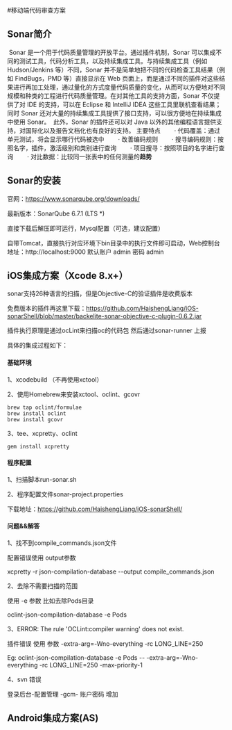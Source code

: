 #移动端代码审查方案



## Sonar简介

​        Sonar 是一个用于代码质量管理的开放平台。通过插件机制，Sonar 可以集成不同的测试工具，代码分析工具，以及持续集成工具。与持续集成工具（例如 Hudson/Jenkins 等）不同，Sonar 并不是简单地把不同的代码检查工具结果（例如 FindBugs，PMD 等）直接显示在 Web 页面上，而是通过不同的插件对这些结果进行再加工处理，通过量化的方式度量代码质量的变化，从而可以方便地对不同规模和种类的工程进行代码质量管理。
​        在对其他工具的支持方面，Sonar 不仅提供了对 IDE 的支持，可以在 Eclipse 和 IntelliJ IDEA 这些工具里联机查看结果；同时 Sonar 还对大量的持续集成工具提供了接口支持，可以很方便地在持续集成中使用 Sonar。
​        此外，Sonar 的插件还可以对 Java 以外的其他编程语言提供支持，对国际化以及报告文档化也有良好的支持。
主要特点
　　· 代码覆盖：通过单元测试，将会显示哪行代码被选中
　　· 改善编码规则
　　· 搜寻编码规则：按照名字，插件，激活级别和类别进行查询
　　· 项目搜寻：按照项目的名字进行查询
　　· 对比数据：比较同一张表中的任何测量的**趋势**



## Sonar的安装

官网：https://www.sonarqube.org/downloads/

最新版本：SonarQube 6.7.1 (LTS *)

直接下载后解压即可运行，Mysql配置（可选，建议配置）

自带Tomcat，直接执行对应环境下bin目录中的执行文件即可启动，Web控制台地址：http://localhost:9000 默认账户 admin 密码 admin



## iOS集成方案（Xcode 8.x+）

sonar支持26种语言的扫描，但是Objective-C的验证插件是收费版本

免费版本的插件再这里下载：https://github.com/HaishengLiang/iOS-sonarShell/blob/master/backelite-sonar-objective-c-plugin-0.6.2.jar

插件执行原理是通过ocLint来扫描oc的代码包 然后通过sonar-runner 上报

具体的集成过程如下：

#### 基础环境

1、xcodebuild （不再使用xctool）

2、使用Homebrew来安装xctool、oclint、gcovr

```
brew tap oclint/formulae
brew install oclint
brew install gcovr
```

3、tee、xcpretty、oclint

```
gem install xcpretty
```

#### 程序配置

1、扫描脚本run-sonar.sh

2、程序配置文件sonar-project.properties

下载地址：https://github.com/HaishengLiang/iOS-sonarShell/

#### 问题&&解答

1、找不到compile_commands.json文件

配置错误使用 output参数

xcpretty -r json-compilation-database --output compile_commands.json

2、去除不需要扫描的范围

使用 -e 参数 比如去除Pods目录

oclint-json-compilation-database -e Pods 

3、ERROR: The rule 'OCLint:compiler warning' does not exist.

插件错误 使用 参数 -extra-arg=-Wno-everything -rc LONG_LINE=250

Eg: oclint-json-compilation-database -e Pods -- -extra-arg=-Wno-everything -rc LONG_LINE=250 -max-priority-1 

4、svn 错误

登录后台-配置管理 -gcm- 账户密码 增加



## Android集成方案(AS)








